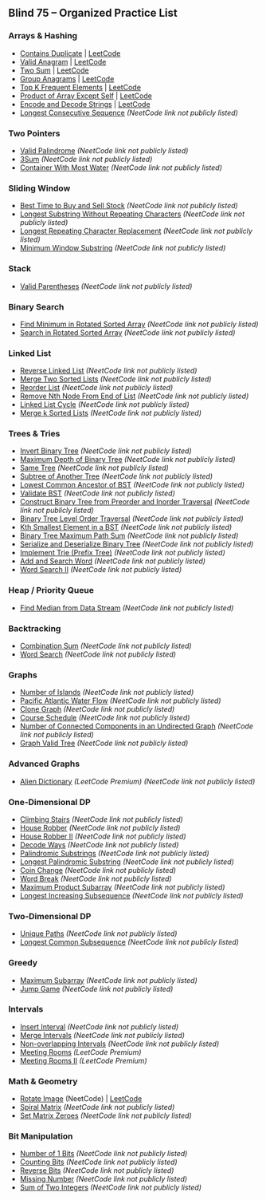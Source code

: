 ## Blind 75 – Organized Practice List

### Arrays & Hashing
- [Contains Duplicate](https://neetcode.io/problems/contains-duplicate) | [LeetCode](https://leetcode.com/problems/contains-duplicate/)
- [Valid Anagram](https://neetcode.io/problems/valid-anagram) | [LeetCode](https://leetcode.com/problems/valid-anagram/)
- [Two Sum](https://neetcode.io/problems/two-sum) | [LeetCode](https://leetcode.com/problems/two-sum/)
- [Group Anagrams](https://neetcode.io/problems/group-anagrams) | [LeetCode](https://leetcode.com/problems/group-anagrams/)
- [Top K Frequent Elements](https://neetcode.io/problems/top-k-frequent-elements) | [LeetCode](https://leetcode.com/problems/top-k-frequent-elements/)
- [Product of Array Except Self](https://neetcode.io/problems/product-of-array-except-self) | [LeetCode](https://leetcode.com/problems/product-of-array-except-self/)
- [Encode and Decode Strings](https://neetcode.io/problems/encode-and-decode-strings) | [LeetCode](https://leetcode.com/problems/encode-and-decode-strings/)
- [Longest Consecutive Sequence](https://leetcode.com/problems/longest-consecutive-sequence/) *(NeetCode link not publicly listed)*

### Two Pointers
- [Valid Palindrome](https://leetcode.com/problems/valid-palindrome/) *(NeetCode link not publicly listed)*
- [3Sum](https://leetcode.com/problems/3sum/) *(NeetCode link not publicly listed)*
- [Container With Most Water](https://leetcode.com/problems/container-with-most-water/) *(NeetCode link not publicly listed)*

### Sliding Window
- [Best Time to Buy and Sell Stock](https://leetcode.com/problems/best-time-to-buy-and-sell-stock/) *(NeetCode link not publicly listed)*
- [Longest Substring Without Repeating Characters](https://leetcode.com/problems/longest-substring-without-repeating-characters/) *(NeetCode link not publicly listed)*
- [Longest Repeating Character Replacement](https://leetcode.com/problems/longest-repeating-character-replacement/) *(NeetCode link not publicly listed)*
- [Minimum Window Substring](https://leetcode.com/problems/minimum-window-substring/) *(NeetCode link not publicly listed)*

### Stack
- [Valid Parentheses](https://leetcode.com/problems/valid-parentheses/) *(NeetCode link not publicly listed)*

### Binary Search
- [Find Minimum in Rotated Sorted Array](https://leetcode.com/problems/find-minimum-in-rotated-sorted-array/) *(NeetCode link not publicly listed)*
- [Search in Rotated Sorted Array](https://leetcode.com/problems/search-in-rotated-sorted-array/) *(NeetCode link not publicly listed)*

### Linked List
- [Reverse Linked List](https://leetcode.com/problems/reverse-linked-list/) *(NeetCode link not publicly listed)*
- [Merge Two Sorted Lists](https://leetcode.com/problems/merge-two-sorted-lists/) *(NeetCode link not publicly listed)*
- [Reorder List](https://leetcode.com/problems/reorder-list/) *(NeetCode link not publicly listed)*
- [Remove Nth Node From End of List](https://leetcode.com/problems/remove-nth-node-from-end-of-list/) *(NeetCode link not publicly listed)*
- [Linked List Cycle](https://leetcode.com/problems/linked-list-cycle/) *(NeetCode link not publicly listed)*
- [Merge k Sorted Lists](https://leetcode.com/problems/merge-k-sorted-lists/) *(NeetCode link not publicly listed)*

### Trees & Tries
- [Invert Binary Tree](https://leetcode.com/problems/invert-binary-tree/) *(NeetCode link not publicly listed)*
- [Maximum Depth of Binary Tree](https://leetcode.com/problems/maximum-depth-of-binary-tree/) *(NeetCode link not publicly listed)*
- [Same Tree](https://leetcode.com/problems/same-tree/) *(NeetCode link not publicly listed)*
- [Subtree of Another Tree](https://leetcode.com/problems/subtree-of-another-tree/) *(NeetCode link not publicly listed)*
- [Lowest Common Ancestor of BST](https://leetcode.com/problems/lowest-common-ancestor-of-a-binary-search-tree/) *(NeetCode link not publicly listed)*
- [Validate BST](https://leetcode.com/problems/validate-binary-search-tree/) *(NeetCode link not publicly listed)*
- [Construct Binary Tree from Preorder and Inorder Traversal](https://leetcode.com/problems/construct-binary-tree-from-preorder-and-inorder-traversal/) *(NeetCode link not publicly listed)*
- [Binary Tree Level Order Traversal](https://leetcode.com/problems/binary-tree-level-order-traversal/) *(NeetCode link not publicly listed)*
- [Kth Smallest Element in a BST](https://leetcode.com/problems/kth-smallest-element-in-a-bst/) *(NeetCode link not publicly listed)*
- [Binary Tree Maximum Path Sum](https://leetcode.com/problems/binary-tree-maximum-path-sum/) *(NeetCode link not publicly listed)*
- [Serialize and Deserialize Binary Tree](https://leetcode.com/problems/serialize-and-deserialize-binary-tree/) *(NeetCode link not publicly listed)*
- [Implement Trie (Prefix Tree)](https://leetcode.com/problems/implement-trie-prefix-tree/) *(NeetCode link not publicly listed)*
- [Add and Search Word](https://leetcode.com/problems/add-and-search-word-data-structure-design/) *(NeetCode link not publicly listed)*
- [Word Search II](https://leetcode.com/problems/word-search-ii/) *(NeetCode link not publicly listed)*

### Heap / Priority Queue
- [Find Median from Data Stream](https://leetcode.com/problems/find-median-from-data-stream/) *(NeetCode link not publicly listed)*

### Backtracking
- [Combination Sum](https://leetcode.com/problems/combination-sum/) *(NeetCode link not publicly listed)*
- [Word Search](https://leetcode.com/problems/word-search/) *(NeetCode link not publicly listed)*

### Graphs
- [Number of Islands](https://leetcode.com/problems/number-of-islands/) *(NeetCode link not publicly listed)*
- [Pacific Atlantic Water Flow](https://leetcode.com/problems/pacific-atlantic-water-flow/) *(NeetCode link not publicly listed)*
- [Clone Graph](https://leetcode.com/problems/clone-graph/) *(NeetCode link not publicly listed)*
- [Course Schedule](https://leetcode.com/problems/course-schedule/) *(NeetCode link not publicly listed)*
- [Number of Connected Components in an Undirected Graph](https://leetcode.com/problems/number-of-connected-components-in-an-undirected-graph/) *(NeetCode link not publicly listed)*
- [Graph Valid Tree](https://leetcode.com/problems/graph-valid-tree/) *(NeetCode link not publicly listed)*

### Advanced Graphs
- [Alien Dictionary](https://leetcode.com/problems/alien-dictionary/) *(LeetCode Premium)* *(NeetCode link not publicly listed)*

### One‑Dimensional DP
- [Climbing Stairs](https://leetcode.com/problems/climbing-stairs/) *(NeetCode link not publicly listed)*
- [House Robber](https://leetcode.com/problems/house-robber/) *(NeetCode link not publicly listed)*
- [House Robber II](https://leetcode.com/problems/house-robber-ii/) *(NeetCode link not publicly listed)*
- [Decode Ways](https://leetcode.com/problems/decode-ways/) *(NeetCode link not publicly listed)*
- [Palindromic Substrings](https://leetcode.com/problems/palindromic-substrings/) *(NeetCode link not publicly listed)*
- [Longest Palindromic Substring](https://leetcode.com/problems/longest-palindromic-substring/) *(NeetCode link not publicly listed)*
- [Coin Change](https://leetcode.com/problems/coin-change/) *(NeetCode link not publicly listed)*
- [Word Break](https://leetcode.com/problems/word-break/) *(NeetCode link not publicly listed)*
- [Maximum Product Subarray](https://leetcode.com/problems/maximum-product-subarray/) *(NeetCode link not publicly listed)*
- [Longest Increasing Subsequence](https://leetcode.com/problems/longest-increasing-subsequence/) *(NeetCode link not publicly listed)*

### Two‑Dimensional DP
- [Unique Paths](https://leetcode.com/problems/unique-paths/) *(NeetCode link not publicly listed)*
- [Longest Common Subsequence](https://leetcode.com/problems/longest-common-subsequence/) *(NeetCode link not publicly listed)*

### Greedy
- [Maximum Subarray](https://leetcode.com/problems/maximum-subarray/) *(NeetCode link not publicly listed)*
- [Jump Game](https://leetcode.com/problems/jump-game/) *(NeetCode link not publicly listed)*

### Intervals
- [Insert Interval](https://leetcode.com/problems/insert-interval/) *(NeetCode link not publicly listed)*
- [Merge Intervals](https://leetcode.com/problems/merge-intervals/) *(NeetCode link not publicly listed)*
- [Non-overlapping Intervals](https://leetcode.com/problems/non-overlapping-intervals/) *(NeetCode link not publicly listed)*
- [Meeting Rooms](https://leetcode.com/problems/meeting-rooms/) *(LeetCode Premium)*
- [Meeting Rooms II](https://leetcode.com/problems/meeting-rooms-ii/) *(LeetCode Premium)*

### Math & Geometry
- [Rotate Image](https://neetcode.io/problems/rotate-image) (NeetCode) | [LeetCode](https://leetcode.com/problems/rotate-image/)
- [Spiral Matrix](https://leetcode.com/problems/spiral-matrix/) *(NeetCode link not publicly listed)*
- [Set Matrix Zeroes](https://leetcode.com/problems/set-matrix-zeroes/) *(NeetCode link not publicly listed)*

### Bit Manipulation
- [Number of 1 Bits](https://leetcode.com/problems/number-of-1-bits/) *(NeetCode link not publicly listed)*
- [Counting Bits](https://leetcode.com/problems/counting-bits/) *(NeetCode link not publicly listed)*
- [Reverse Bits](https://leetcode.com/problems/reverse-bits/) *(NeetCode link not publicly listed)*
- [Missing Number](https://leetcode.com/problems/missing-number/) *(NeetCode link not publicly listed)*
- [Sum of Two Integers](https://leetcode.com/problems/sum-of-two-integers/) *(NeetCode link not publicly listed)*
